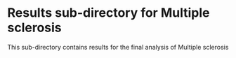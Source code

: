 # Results sub-directory for Multiple sclerosis
This sub-directory contains results for the final analysis of Multiple sclerosis

